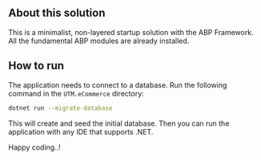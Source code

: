 ## About this solution

This is a minimalist, non-layered startup solution with the ABP Framework. All the fundamental ABP modules are already installed.

## How to run

The application needs to connect to a database. Run the following command in the `UTM.eCommerce` directory:

````bash
dotnet run --migrate-database
````

This will create and seed the initial database. Then you can run the application with any IDE that supports .NET.

Happy coding..!



